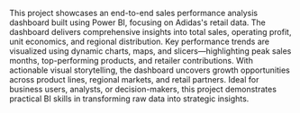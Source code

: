 This project showcases an end-to-end sales performance analysis dashboard built using Power BI, focusing on Adidas's retail data. The dashboard delivers comprehensive insights into total sales, operating profit, unit economics, and regional distribution. Key performance trends are visualized using dynamic charts, maps, and slicers—highlighting peak sales months, top-performing products, and retailer contributions. With actionable visual storytelling, the dashboard uncovers growth opportunities across product lines, regional markets, and retail partners. Ideal for business users, analysts, or decision-makers, this project demonstrates practical BI skills in transforming raw data into strategic insights.
